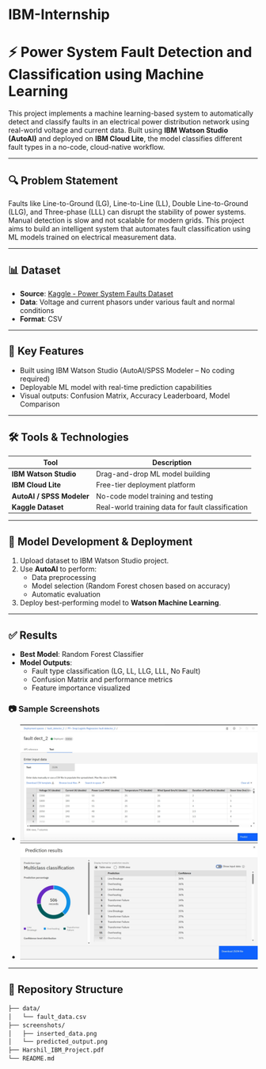﻿# IBM-Internship

# ⚡ Power System Fault Detection and Classification using Machine Learning

This project implements a machine learning-based system to automatically detect and classify faults in an electrical power distribution network using real-world voltage and current data. Built using **IBM Watson Studio (AutoAI)** and deployed on **IBM Cloud Lite**, the model classifies different fault types in a no-code, cloud-native workflow.

---

## 🔍 Problem Statement

Faults like Line-to-Ground (LG), Line-to-Line (LL), Double Line-to-Ground (LLG), and Three-phase (LLL) can disrupt the stability of power systems. Manual detection is slow and not scalable for modern grids. This project aims to build an intelligent system that automates fault classification using ML models trained on electrical measurement data.

---

## 📊 Dataset

- **Source**: [Kaggle - Power System Faults Dataset](https://www.kaggle.com/datasets/ziya07/power-system-faults-dataset)  
- **Data**: Voltage and current phasors under various fault and normal conditions  
- **Format**: CSV

---

## 🧠 Key Features

- Built using IBM Watson Studio (AutoAI/SPSS Modeler – No coding required)  
- Deployable ML model with real-time prediction capabilities   
- Visual outputs: Confusion Matrix, Accuracy Leaderboard, Model Comparison

---

## 🛠️ Tools & Technologies

| Tool | Description |
|------|-------------|
| **IBM Watson Studio** | Drag-and-drop ML model building |
| **IBM Cloud Lite** | Free-tier deployment platform |
| **AutoAI / SPSS Modeler** | No-code model training and testing |
| **Kaggle Dataset** | Real-world training data for fault classification |

---

## 🚀 Model Development & Deployment

1. Upload dataset to IBM Watson Studio project.
2. Use **AutoAI** to perform:
   - Data preprocessing
   - Model selection (Random Forest chosen based on accuracy)
   - Automatic evaluation
3. Deploy best-performing model to **Watson Machine Learning**.

---

## ✅ Results

- **Best Model**: Random Forest Classifier   
- **Model Outputs**:  
  - Fault type classification (LG, LL, LLG, LLL, No Fault)  
  - Confusion Matrix and performance metrics  
  - Feature importance visualized

### 📷 Sample Screenshots


- ![Insterted Data](screenshots/inserted_data.jpg)
- ![Predicted_Output](screenshots/predicted_output.jpg)

---

## 📁 Repository Structure

```bash
├── data/
│   └── fault_data.csv
├── screenshots/
│   ├── inserted_data.png
│   └── predicted_output.png
├── Harshil_IBM_Project.pdf
└── README.md

